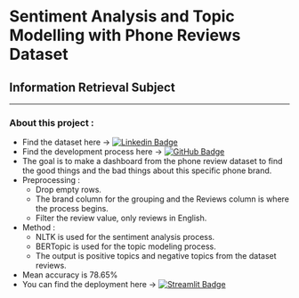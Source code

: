 # **Sentiment Analysis and Topic Modelling with Phone Reviews Dataset**
## Information Retrieval Subject

---
### About this project :
- Find the dataset here -> [![Linkedin Badge](https://img.shields.io/badge/Kaggle-blue?style=flat&logo=kaggle&logoColor=white)](https://www.kaggle.com/datasets/PromptCloudHQ/amazon-reviews-unlocked-mobile-phones)
- Find the development process here -> [![GitHub Badge](https://img.shields.io/badge/GitHub-grey?style=flat&logo=github&logoColor=white)](https://github.com/EDafee1/ir-learn.git)
- The goal is to make a dashboard from the phone review dataset to find the good things and the bad things about this specific phone brand.
- Preprocessing :
  - Drop empty rows.
  - The brand column for the grouping and the Reviews column is where the process begins.
  - Filter the review value, only reviews in English.
- Method :
  - NLTK is used for the sentiment analysis process.
  - BERTopic is used for the topic modeling process.
  - The output is positive topics and negative topics from the dataset reviews.
- Mean accuracy is 78.65%
- You can find the deployment here -> [![Streamlit Badge](https://img.shields.io/badge/Streamlit-red?style=flat&logo=streamlit&logoColor=white)](https://edafee1-uas-phone-review-sentiment-topics-app-0fllrg.streamlit.app/)

